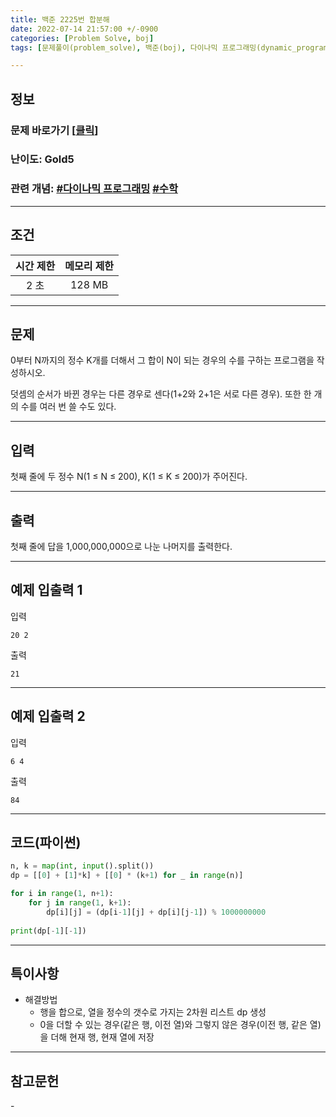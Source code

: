 ```yaml
---
title: 백준 2225번 합분해
date: 2022-07-14 21:57:00 +/-0900
categories: [Problem Solve, boj]
tags: [문제풀이(problem_solve), 백준(boj), 다이나믹 프로그래밍(dynamic_programming), 수학(math)]

---
```

## 정보
### 문제 바로가기 [[클릭](https://www.acmicpc.net/problem/2225)] 
### 난이도: Gold5
### 관련 개념: [#다이나믹 프로그래밍](https://www.acmicpc.net/problemset?sort=ac_desc&algo=25) [#수학](https://www.acmicpc.net/problemset?sort=ac_desc&algo=124)

---
## 조건

시간 제한|메모리 제한
:---:|:---:
2 초|128 MB

---
## 문제
0부터 N까지의 정수 K개를 더해서 그 합이 N이 되는 경우의 수를 구하는 프로그램을 작성하시오.

덧셈의 순서가 바뀐 경우는 다른 경우로 센다(1+2와 2+1은 서로 다른 경우). 또한 한 개의 수를 여러 번 쓸 수도 있다.

---
## 입력
첫째 줄에 두 정수 N(1 ≤ N ≤ 200), K(1 ≤ K ≤ 200)가 주어진다.

---
## 출력
첫째 줄에 답을 1,000,000,000으로 나눈 나머지를 출력한다.

---
## 예제 입출력 1
입력
```
20 2
```

출력
```
21
```

---
## 예제 입출력 2
입력
```
6 4
```

출력
```
84
```

---
## 코드(파이썬)
```python
n, k = map(int, input().split())
dp = [[0] + [1]*k] + [[0] * (k+1) for _ in range(n)]

for i in range(1, n+1):
    for j in range(1, k+1):
        dp[i][j] = (dp[i-1][j] + dp[i][j-1]) % 1000000000
    
print(dp[-1][-1])

```

---
## 특이사항
- 해결방법
  - 행을 합으로, 열을 정수의 갯수로 가지는 2차원 리스트 dp 생성
  - 0을 더할 수 있는 경우(같은 행, 이전 열)와 그렇지 않은 경우(이전 행, 같은 열)을 더해 현재 행, 현재 열에 저장

---
## 참고문헌
\-
